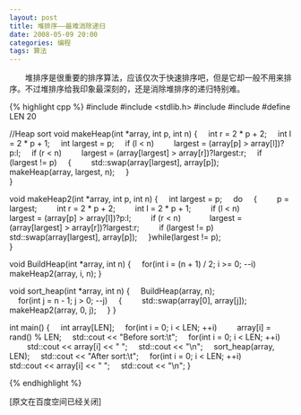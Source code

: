 ```yaml
---
layout: post
title: 堆排序——最难消除递归
date: 2008-05-09 20:00
categories: 编程
tags: 算法
---
```

　　堆排序是很重要的排序算法，应该仅次于快速排序吧，但是它却一般不用来排序。不过堆排序给我印象最深刻的，还是消除堆排序的递归特别难。

<!-- more -->
{% highlight cpp %}
#include <iostream>
#include <stdlib.h>
#include <algorithm>
#include <set>
#define LEN 20

//Heap sort
void makeHeap(int *array, int p, int n)
{
     int r = 2 * p + 2;
     int l = 2 * p + 1;
     int largest = p;
     if (l < n)
         largest = (array[p] > array[l])?p:l;
     if (r < n)
         largest = (array[largest] > array[r])?largest:r;
     if (largest != p)
     {
         std::swap(array[largest], array[p]);
         makeHeap(array, largest, n);
     }
     
}

void makeHeap2(int *array, int p, int n)
{
     int largest = p;
     do
     {
         p = largest;
         int r = 2 * p + 2;
         int l = 2 * p + 1;
         if (l < n)
             largest = (array[p] > array[l])?p:l;
         if (r < n)
             largest = (array[largest] > array[r])?largest:r;
         if (largest != p)
             std::swap(array[largest], array[p]);
     }while(largest != p);
     
}

void BuildHeap(int *array, int n)
{
     for(int i = (n + 1) / 2; i >= 0; --i)
         makeHeap2(array, i, n);
}

void sort_heap(int *array, int n)
{
     BuildHeap(array, n);
     
     for(int j = n - 1; j > 0; --j)
     {
         std::swap(array[0], array[j]);
         makeHeap2(array, 0, j);
     }
}

int main()
{
     int array[LEN];
     for(int i = 0; i < LEN; ++i)
         array[i] = rand() % LEN;
     std::cout << "Before sort:\t";
     for(int i = 0; i < LEN; ++i)
         std::cout << array[i] << " ";
     std::cout << "\n";
     sort_heap(array, LEN);
     std::cout << "After sort:\t";
     for(int i = 0; i < LEN; ++i)
         std::cout << array[i] << " ";
     std::cout << "\n";
}

{% endhighlight %}

[原文在百度空间已经关闭]

